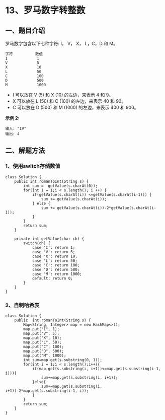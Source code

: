 # 13、罗马数字转整数



## 一、题目介绍

罗马数字包含以下七种字符: I， V， X， L，C，D 和 M。

```
字符          数值
I             1
V             5
X             10
L             50
C             100
D             500
M             1000
```

- I 可以放在 V (5) 和 X (10) 的左边，来表示 4 和 9。
- X 可以放在 L (50) 和 C (100) 的左边，来表示 40 和 90。 
- C 可以放在 D (500) 和 M (1000) 的左边，来表示 400 和 900。

**示例 2:**

```
输入: "IV"
输出: 4
```





## 二、解题方法

### 1、使用switch存储数值

```
class Solution {
    public int romanToInt(String s) {
        int sum =  getValue(s.charAt(0));
        for(int i = 1;i < s.length(); i ++) {
            if(getValue(s.charAt(i)) <=getValue(s.charAt(i-1))) {
                sum += getValue(s.charAt(i));
            } else {
                sum += getValue(s.charAt(i))-2*getValue(s.charAt(i-1));
            }
        }
        return sum;
    }
    
    private int getValue(char ch) {
        switch(ch) {
            case 'I': return 1;
            case 'V': return 5;
            case 'X': return 10;
            case 'L': return 50;
            case 'C': return 100;
            case 'D': return 500;
            case 'M': return 1000;
            default: return 0;
        }
    }
}
```



### 2、自制哈希表

```
class Solution {
    public  int romanToInt(String s) {
        Map<String, Integer> map = new HashMap<>();
        map.put("I", 1);
        map.put("V", 5);
        map.put("X", 10);
        map.put("L", 50);
        map.put("C", 100);
        map.put("D", 500);
        map.put("M", 1000);
        int sum=map.get(s.substring(0, 1));
        for(int i = 1;i < s.length();i++){
            if(map.get(s.substring(i, i+1))<=map.get(s.substring(i-1, i))){
                sum+=map.get(s.substring(i, i+1));
            }else{
                sum+=map.get(s.substring(i, i+1))-2*map.get(s.substring(i-1, i));
            }
        }
        return sum;
    }
}
```

